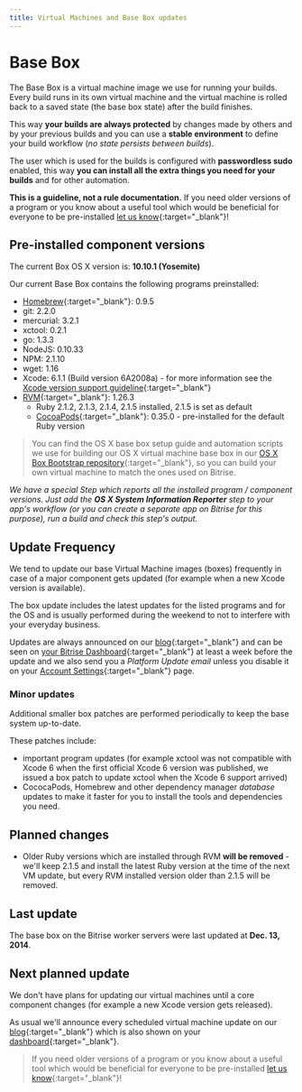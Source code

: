 ```yaml
---
title: Virtual Machines and Base Box updates
---
```


# Base Box

The Base Box is a virtual machine image we use for running your builds.
Every build runs in its own virtual machine and the virtual machine is
rolled back to a saved state (the base box state) after the build finishes.

This way **your builds are always protected** by changes made by others and
by your previous builds and you can use a **stable environment** to
define your build workflow (*no state persists between builds*).

The user which is used for the builds is configured with **passwordless sudo** enabled,
this way **you can install all the extra things you need for your builds**
and for other automation.

**This is a guideline, not a rule documentation.**
If you need older versions of a program or you know about a useful tool
which would be beneficial for everyone to be
pre-installed [let us know](http://www.bitrise.io/contact){:target="_blank"}!


## Pre-installed component versions

The current Box OS X version is: **10.10.1 (Yosemite)**

Our current Base Box contains the following programs preinstalled:

* [Homebrew](http://brew.sh/){:target="_blank"}: 0.9.5
* git: 2.2.0
* mercurial: 3.2.1
* xctool: 0.2.1
* go: 1.3.3
* NodeJS: 0.10.33
* NPM: 2.1.10
* wget: 1.16
* Xcode: 6.1.1 (Build version 6A2008a) - for more information see the [Xcode version support guideline](/docs/xcode-version-support.html){:target="_blank"}
* [RVM](http://rvm.io/){:target="_blank"}: 1.26.3
  * Ruby 2.1.2, 2.1.3, 2.1.4, 2.1.5 installed, 2.1.5 is set as default
  * [CocoaPods](http://cocoapods.org/){:target="_blank"}: 0.35.0 - pre-installed for the default Ruby version
  
> You can find the OS X base box setup guide and automation scripts
> we use for building our OS X virtual machine base box
> in our [OS X Box Bootstrap repository](https://github.com/bitrise-io/osx-box-bootstrap){:target="_blank"},
> so you can build your own virtual machine to match the ones used on Bitrise.
  
*We have a special Step which reports all the installed program / component versions.
Just add the **OS X System Information Reporter** step
to your app's workflow (or you can create a separate app on Bitrise
for this purpose), run a build and check this step's output.*


## Update Frequency

We tend to update our base Virtual Machine images (boxes) frequently
in case of a major component gets updated (for example when
a new Xcode version is available).

The box update includes the latest updates for the listed programs and for the OS
and is usually performed during the weekend to not to interfere
with your everyday business.

Updates are always announced on our [blog](http://blog.bitrise.io/){:target="_blank"}
and can be seen on [your Bitrise Dashboard](http://www.bitrise.io/dashboard){:target="_blank"}
at least a week before the update and we also send you
a *Platform Update email* unless you disable it on
your [Account Settings](https://www.bitrise.io/me/profile){:target="_blank"} page.


### Minor updates

Additional smaller box patches are performed periodically to
keep the base system up-to-date.

These patches include:

* important program updates (for example xctool was not compatible with
  Xcode 6 when the first official Xcode 6 version was published,
  we issued a box patch to update xctool when the Xcode 6 support arrived)
* CococaPods, Homebrew and other dependency manager *database* updates
  to make it faster for you to install the tools and dependencies you need.


## Planned changes

* Older Ruby versions which are installed through RVM **will be removed** - we'll keep 2.1.5 and install the latest Ruby version at the time of the next VM update, but every RVM installed version older than 2.1.5 will be removed.


## Last update

The base box on the Bitrise worker servers were last
updated at **Dec. 13, 2014**.


## Next planned update

We don't have plans for updating our virtual machines until
a core component changes (for example a new Xcode version gets released).

As usual we'll announce every scheduled virtual machine update
on our [blog](http://blog.bitrise.io/){:target="_blank"} which is also
shown on your [dashboard](http://www.bitrise.io/dashboard){:target="_blank"}.

> If you need older versions of a program or you know about a useful tool
> which would be beneficial for everyone to be
> pre-installed [let us know](http://www.bitrise.io/contact){:target="_blank"}!
